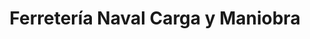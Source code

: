 ---
title: "Ferretería Naval Carga y Maniobra"
url: /callao/ferreteria-naval-carga-y-maniobra/
shop: Eisenwaren
---